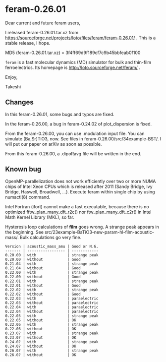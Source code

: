 feram-0.26.01
=============
Dear current and future feram users,

I released feram-0.26.01.tar.xz from
https://sourceforge.net/projects/loto/files/feram/feram-0.26.01/ .
This is a stable release, I hope.

MD5 (feram-0.26.01.tar.xz) = 3f4ff69d9f189cf7c9b45bbfeab0f100

`feram` is a fast molecular dynamics (MD) simulator
for bulk and thin-film ferroelectrics. Its homepage is
http://loto.sourceforge.net/feram/ .

Enjoy,

Takeshi

## Changes
In this feram-0.26.01, some bugs and typos are fixed.

In the feram-0.26.00, a bug in feram-0.24.02 of plot_dispersion is fixed.

From the feram-0.26.00, you can use .modulation input file.
You can simulate (Ba,Sr)TiO3, now.
See files in feram-0.26.00/src/34example-BST/.
I will put our paper on arXiv as soon as possible.

From this feram-0.26.00, a .dipoRavg file will be written in the end.

## Known bug
OpenMP-parallelization does not work efficiently over two or
more NUMA chips of Intel Xeon CPUs which is released after
2011 (Sandy Bridge, Ivy Bridge, Haswell, Broadwell, ...).
Execute feram within single chip by using numactl(8) command.

Intel Fortran (ifort) cannot make a fast executable,
because there is no optimized fftw_plan_many_dft_r2c() nor
ftw_plan_many_dft_c2r() in Intel Math Kernel Library (MKL), so far.

Hysteresis loop calculations of **film** goes wrong.
A strange peak appears in the beginning.
See src/23example-BaTiO3-new-param-hl-film-acoustic-mass/.
Bulk calculations go very fine.

    Version | acoustic_mass_amu | Good or N.G.
    ------- | ----------------- | ------------
    0.20.00 | with              | strange peak
    0.20.00 | without           | Good
    0.21.04 | with              | strange peak
    0.21.04 | without           | Good
    0.22.00 | with              | strange peak
    0.22.00 | without           | Good
    0.22.01 | with              | strange peak
    0.22.01 | without           | Good
    0.22.02 | with              | strange peak
    0.22.02 | without           | Good
    0.22.03 | with              | paraelectric
    0.22.03 | without           | paraelectric
    0.22.04 | with              | paraelectric
    0.22.04 | without           | paraelectric
    0.22.05 | with              | strange peak
    0.22.05 | without           | OK
    0.22.06 | with              | strange peak
    0.22.06 | without           | OK
    0.23.0? | with              | strange peak
    0.23.0? | without           | OK
    0.24.0? | with              | strange peak
    0.24.0? | without           | OK
    0.26.0? | with              | strange peak
    0.26.0? | without           | OK
